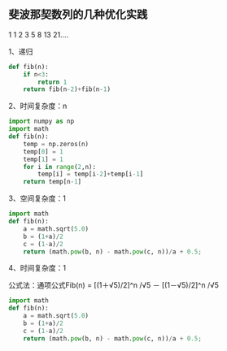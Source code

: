 ## 斐波那契数列的几种优化实践

1 1 2 3 5 8 13 21....

1、递归
```python
def fib(n):
    if n<3:
        return 1
    return fib(n-2)+fib(n-1)
```


2、时间复杂度：n
```python
import numpy as np
import math
def fib(n):
    temp = np.zeros(n)
    temp[0] = 1
    temp[1] = 1
    for i in range(2,n):
        temp[i] = temp[i-2]+temp[i-1]
    return temp[n-1]
```
3、空间复杂度：1
```python
import math
def fib(n):
    a = math.sqrt(5.0)
    b = (1+a)/2                            
    c = (1-a)/2
    return (math.pow(b, n) - math.pow(c, n))/a + 0.5;
```
4、时间复杂度：1

公式法：通项公式Fib(n) = [(1＋√5)/2]^n /√5 － [(1－√5)/2]^n /√5
```python
import math
def fib(n):
    a = math.sqrt(5.0)
    b = (1+a)/2
    c = (1-a)/2
    return (math.pow(b, n) - math.pow(c, n))/a + 0.5;
```